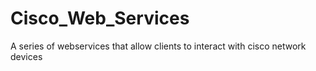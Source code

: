 # Cisco_Web_Services
A series of webservices that allow clients to interact with cisco network devices
